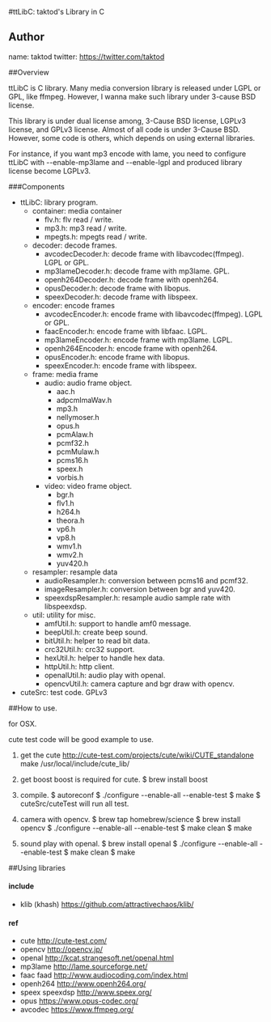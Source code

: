 #ttLibC: taktod's Library in C

## Author
  name: taktod
  twitter: https://twitter.com/taktod

##Overview

ttLibC is C library. Many media conversion library is released under LGPL or GPL, like ffmpeg. However, I wanna make such library under 3-cause BSD license.

This library is under dual license among, 3-Cause BSD license, LGPLv3 license, and GPLv3 license. Almost of all code is under 3-Cause BSD. However, some code is others, which depends on using external libraries.

For instance, if you want mp3 encode with lame, you need to configure ttLibC with --enable-mp3lame and --enable-lgpl and produced library license become LGPLv3.

###Components

* ttLibC: library program.
  * container: media container
    * flv.h: flv read / write.
    * mp3.h: mp3 read / write.
    * mpegts.h: mpegts read / write.
  * decoder: decode frames.
    * avcodecDecoder.h: decode frame with libavcodec(ffmpeg). LGPL or GPL.
    * mp3lameDecoder.h: decode frame with mp3lame. GPL.
    * openh264Decoder.h: decode frame with openh264.
    * opusDecoder.h: decode frame with libopus.
    * speexDecoder.h: decode frame with libspeex.
  * encoder: encode frames
    * avcodecEncoder.h: encode frame with libavcodec(ffmpeg). LGPL or GPL.
    * faacEncoder.h: encode frame with libfaac. LGPL.
    * mp3lameEncoder.h: encode frame with mp3lame. LGPL.
    * openh264Encoder.h: encode frame with openh264.
    * opusEncoder.h: encode frame with libopus.
    * speexEncoder.h: encode frame with libspeex.
  * frame: media frame
    * audio: audio frame object.
      * aac.h
      * adpcmImaWav.h
      * mp3.h
      * nellymoser.h
      * opus.h
      * pcmAlaw.h
      * pcmf32.h
      * pcmMulaw.h
      * pcms16.h
      * speex.h
      * vorbis.h
    * video: video frame object.
      * bgr.h
      * flv1.h
      * h264.h
      * theora.h
      * vp6.h
      * vp8.h
      * wmv1.h
      * wmv2.h
      * yuv420.h
  * resampler: resample data
    * audioResampler.h: conversion between pcms16 and pcmf32.
    * imageResampler.h: conversion between bgr and yuv420.
    * speexdspResampler.h: resample audio sample rate with libspeexdsp.
  * util: utility for misc.
    * amfUtil.h: support to handle amf0 message.
    * beepUtil.h: create beep sound.
    * bitUtil.h: helper to read bit data.
    * crc32Util.h: crc32 support.
    * hexUtil.h: helper to handle hex data.
    * httpUtil.h: http client.
    * openalUtil.h: audio play with openal.
    * opencvUtil.h: camera capture and bgr draw with opencv.
* cuteSrc: test code. GPLv3

##<a name="how to use"></a>How to use.

for OSX.

cute test code will be good example to use.

1. get the cute
  http://cute-test.com/projects/cute/wiki/CUTE_standalone
  make /usr/local/include/cute_lib/

2. get boost
  boost is required for cute.
  $ brew install boost

3. compile.
  $ autoreconf
  $ ./configure --enable-all --enable-test
  $ make
  $ cuteSrc/cuteTest
  will run all test.

4. camera with opencv.
  $ brew tap homebrew/science
  $ brew install opencv
  $ ./configure --enable-all --enable-test
  $ make clean
  $ make

5. sound play with openal.
  $ brew install openal
  $ ./configure --enable-all --enable-test
  $ make clean
  $ make

##<a name="Using libraries"></a>Using libraries

#### include
* klib (khash) 
  https://github.com/attractivechaos/klib/

#### ref
* cute
  http://cute-test.com/
* opencv
  http://opencv.jp/
* openal
  http://kcat.strangesoft.net/openal.html
* mp3lame
  http://lame.sourceforge.net/
* faac faad
  http://www.audiocoding.com/index.html
* openh264
  http://www.openh264.org/
* speex speexdsp
  http://www.speex.org/
* opus
  https://www.opus-codec.org/
* avcodec
  https://www.ffmpeg.org/
